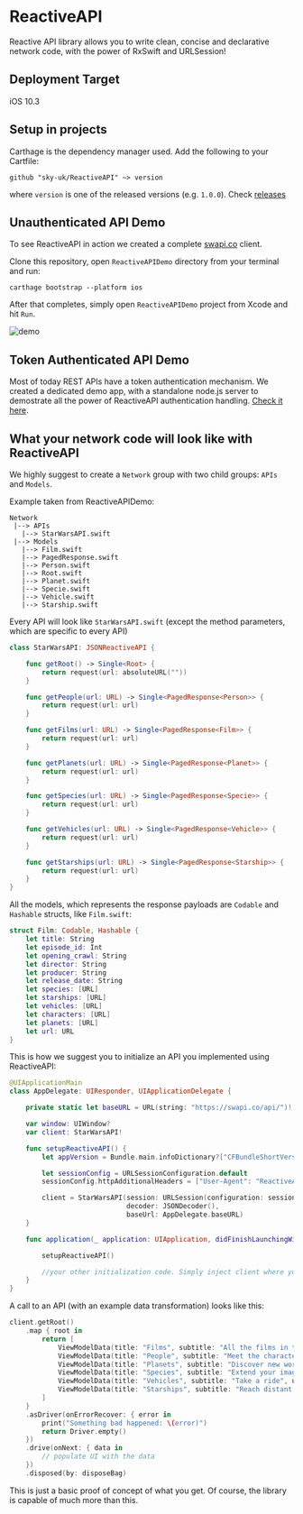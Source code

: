 # ReactiveAPI
Reactive API library allows you to write clean, concise and declarative network code, with the power of RxSwift and URLSession!

## Deployment Target
iOS 10.3

## Setup in projects
Carthage is the dependency manager used. Add the following to your Cartfile:
```shell
github "sky-uk/ReactiveAPI" ~> version
```
where `version` is one of the released versions (e.g. `1.0.0`). Check [releases](https://github.com/sky-uk/ReactiveAPI/releases)

## Unauthenticated API Demo
To see ReactiveAPI in action we created a complete [swapi.co](https://swapi.co/) client.

Clone this repository, open `ReactiveAPIDemo` directory from your terminal and run:

```
carthage bootstrap --platform ios
```

After that completes, simply open `ReactiveAPIDemo` project from Xcode and hit `Run`.

![demo](https://user-images.githubusercontent.com/16792495/55287028-ffece280-53a3-11e9-9504-1dffa1f2316f.gif)

## Token Authenticated API Demo
Most of today REST APIs have a token authentication mechanism. We created a dedicated demo app, with a standalone node.js server to demostrate all the power of ReactiveAPI authentication handling. [Check it here](TokenAuthenticationDemo).

## What your network code will look like with ReactiveAPI
We highly suggest to create a `Network` group with two child groups: `APIs` and `Models`.

Example taken from ReactiveAPIDemo:
```
Network
 |--> APIs
   |--> StarWarsAPI.swift
 |--> Models
   |--> Film.swift
   |--> PagedResponse.swift
   |--> Person.swift
   |--> Root.swift
   |--> Planet.swift
   |--> Specie.swift
   |--> Vehicle.swift
   |--> Starship.swift
```
Every API will look like `StarWarsAPI.swift` (except the method parameters, which are specific to every API)
```swift
class StarWarsAPI: JSONReactiveAPI {

    func getRoot() -> Single<Root> {
        return request(url: absoluteURL(""))
    }

    func getPeople(url: URL) -> Single<PagedResponse<Person>> {
        return request(url: url)
    }

    func getFilms(url: URL) -> Single<PagedResponse<Film>> {
        return request(url: url)
    }

    func getPlanets(url: URL) -> Single<PagedResponse<Planet>> {
        return request(url: url)
    }

    func getSpecies(url: URL) -> Single<PagedResponse<Specie>> {
        return request(url: url)
    }

    func getVehicles(url: URL) -> Single<PagedResponse<Vehicle>> {
        return request(url: url)
    }

    func getStarships(url: URL) -> Single<PagedResponse<Starship>> {
        return request(url: url)
    }
}
```
All the models, which represents the response payloads are `Codable` and `Hashable` structs, like `Film.swift`:
```swift
struct Film: Codable, Hashable {
    let title: String
    let episode_id: Int
    let opening_crawl: String
    let director: String
    let producer: String
    let release_date: String
    let species: [URL]
    let starships: [URL]
    let vehicles: [URL]
    let characters: [URL]
    let planets: [URL]
    let url: URL
}
```
This is how we suggest you to initialize an API you implemented using ReactiveAPI:
```swift
@UIApplicationMain
class AppDelegate: UIResponder, UIApplicationDelegate {

    private static let baseURL = URL(string: "https://swapi.co/api/")!

    var window: UIWindow?
    var client: StarWarsAPI!

    func setupReactiveAPI() {
        let appVersion = Bundle.main.infoDictionary?["CFBundleShortVersionString"] as! String

        let sessionConfig = URLSessionConfiguration.default
        sessionConfig.httpAdditionalHeaders = ["User-Agent": "ReactiveAPIDemo/\(appVersion)"]

        client = StarWarsAPI(session: URLSession(configuration: sessionConfig).rx,
                             decoder: JSONDecoder(),
                             baseUrl: AppDelegate.baseURL)
    }

    func application(_ application: UIApplication, didFinishLaunchingWithOptions launchOptions: [UIApplication.LaunchOptionsKey: Any]?) -> Bool {

        setupReactiveAPI()

        //your other initialization code. Simply inject client where you need it
    }
}
```
A call to an API (with an example data transformation) looks like this:
```swift
client.getRoot()
    .map { root in
        return [
            ViewModelData(title: "Films", subtitle: "All the films in the saga", url: root.films),
            ViewModelData(title: "People", subtitle: "Meet the characters", url: root.people),
            ViewModelData(title: "Planets", subtitle: "Discover new worlds", url: root.planets),
            ViewModelData(title: "Species", subtitle: "Extend your imagination", url: root.species),
            ViewModelData(title: "Vehicles", subtitle: "Take a ride", url: root.vehicles),
            ViewModelData(title: "Starships", subtitle: "Reach distant places fast", url: root.starships)
        ]
    }
    .asDriver(onErrorRecover: { error in
        print("Something bad happened: \(error)")
        return Driver.empty()
    })
    .drive(onNext: { data in
        // populate UI with the data
    })
    .disposed(by: disposeBag)
```
This is just a basic proof of concept of what you get. Of course, the library is capable of much more than this.
